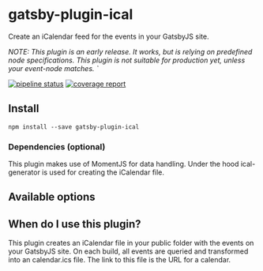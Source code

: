 # gatsby-plugin-ical
Create an iCalendar feed for the events in your GatsbyJS site. 

_NOTE: This plugin is an early release. It works, but is relying on predefined node specifications. This plugin is not suitable for production yet, unless your event-node matches. `_

[![pipeline status](https://gitlab.com/urbanlink/gatsby-plugin-ical/badges/master/pipeline.svg)](https://gitlab.com/urbanlink/gatsby-plugin-ical/commits/master)
[![coverage report](https://gitlab.com/urbanlink/gatsby-plugin-ical/badges/master/coverage.svg)](https://gitlab.com/urbanlink/gatsby-plugin-ical/commits/master)

## Install

`npm install --save gatsby-plugin-ical`

### Dependencies (optional)
This plugin makes use of MomentJS for data handling. 
Under the hood ical-generator is used for creating the iCalendar file. 

## Available options
<script src="https://gitlab.com/urbanlink/gatsby-plugin-ical/snippets/1930290.js"></script>

## When do I use this plugin?
This plugin creates an iCalendar file in your public folder with the events on your GatsbyJS site. On each build, all events are queried and transformed into an calendar.ics file. The link to this file is the URL for a calendar. 
